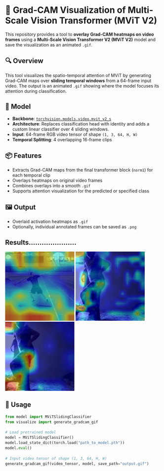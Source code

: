 
# 🎥 Grad-CAM Visualization of Multi-Scale Vision Transformer (MViT V2)

This repository provides a tool to **overlay Grad-CAM heatmaps on video frames** using a **Multi-Scale Vision Transformer V2 (MViT V2)** model and save the visualization as an animated `.gif`.

## 🔍 Overview

This tool visualizes the spatio-temporal attention of MViT by generating Grad-CAM maps over **sliding temporal windows** from a 64-frame input video. The output is an animated `.gif` showing where the model focuses its attention during classification.

## 🧠 Model

- **Backbone**: [`torchvision.models.video.mvit_v2_s`](https://pytorch.org/vision/stable/models/generated/torchvision.models.video.mvit_v2_s.html)
- **Architecture**: Replaces classification head with identity and adds a custom linear classifier over 4 sliding windows.
- **Input**: 64-frame RGB video tensor of shape `(1, 3, 64, H, W)`
- **Temporal Splitting**: 4 overlapping 16-frame clips

## 📦 Features

- Extracts Grad-CAM maps from the final transformer block (`norm1`) for each temporal clip
- Overlays heatmaps on original video frames
- Combines overlays into a smooth `.gif`
- Supports attention visualization for the predicted or specified class

## 🖼️ Output

- Overlaid activation heatmaps as `.gif`
- Optionally, individual annotated frames can be saved as `.png`


## Results......................

![Demo_Pic](https://github.com/Wajahat0/Grad-CAM-Visualization-of-Multi-Scale-Vision-Transformer-MViT-V2-Across-Temporal-Windows/blob/main/gradcam_visuals/mvit_gradcam2.gif)
![Demo_Pic](https://github.com/Wajahat0/Grad-CAM-Visualization-of-Multi-Scale-Vision-Transformer-MViT-V2-Across-Temporal-Windows/blob/main/gradcam_visuals/mvit_gradcam1.gif)
![Demo_Pic](https://github.com/Wajahat0/Grad-CAM-Visualization-of-Multi-Scale-Vision-Transformer-MViT-V2-Across-Temporal-Windows/blob/main/gradcam_visuals/mvit_gradcam.gif)

## 🚀 Usage

```python
from model import MViTSlidingClassifier
from visualize import generate_gradcam_gif

# Load pretrained model
model = MViTSlidingClassifier()
model.load_state_dict(torch.load("path_to_model.pth"))
model.eval()

# Input video tensor of shape (1, 3, 64, H, W)
generate_gradcam_gif(video_tensor, model, save_path="output.gif")
